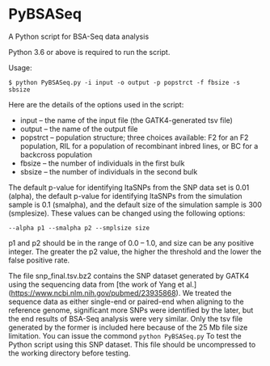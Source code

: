 # PyBSASeq
A Python script for BSA-Seq data analysis

Python 3.6 or above is required to run the script. 

Usage:

`$ python PyBSASeq.py -i input -o output -p popstrct -f fbsize -s sbsize`

Here are the details of the options used in the script:
- input – the name of the input file (the GATK4-generated tsv file)
- output – the name of the output file
- popstrct – population structure; three choices available: F2 for an F2 population, RIL for a population of recombinant inbred lines, or BC for a backcross population
- fbsize – the number of individuals in the first bulk
- sbsize – the number of individuals in the second bulk

The default p-value for identifying ltaSNPs from the SNP data set is 0.01 (alpha), the default p-value for identifying ltaSNPs from the simulation sample is 0.1 (smalpha), and the default size of the simulation sample is 300 (smplesize). These values can be changed using the following options:

`--alpha p1 --smalpha p2 --smplsize size`

p1 and p2 should be in the range of 0.0 – 1.0, and size can be any positive integer. The greater the p2 value, the higher the threshold and the lower the false positive rate.

The file snp_final.tsv.bz2 contains the SNP dataset generated by GATK4 using the sequencing data from [the work of Yang et al.] (https://www.ncbi.nlm.nih.gov/pubmed/23935868). We treated the sequence data as either single-end or paired-end when aligning to the reference genome, significant more SNPs were identified by the later, but the end results of BSA-Seq analysis were very similar. Only the tsv file generated by the former is included here because of the 25 Mb file size limitation. You can issue the commond `python PyBSASeq.py` To test the Python script using this SNP dataset. This file should be uncompressed to the working directory before testing.

